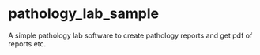 # pathology_lab_sample
A simple pathology lab software to create pathology reports and get pdf of reports etc.
